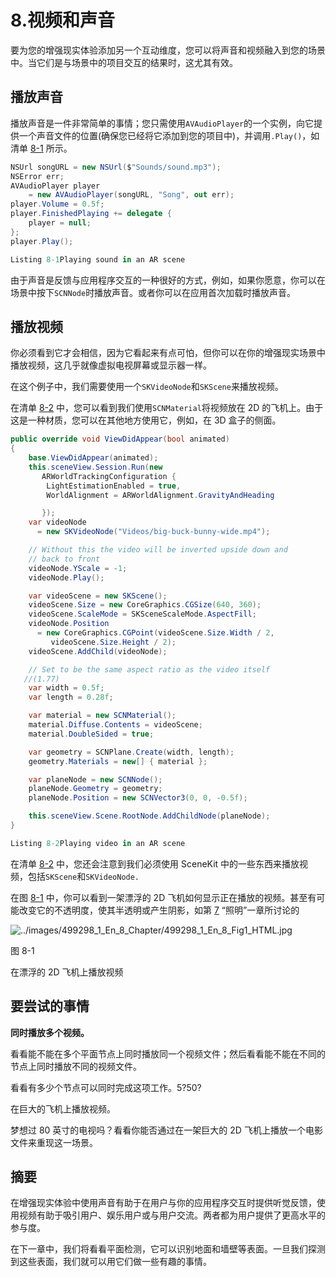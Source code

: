 # 8.视频和声音

要为您的增强现实体验添加另一个互动维度，您可以将声音和视频融入到您的场景中。当它们是与场景中的项目交互的结果时，这尤其有效。

## 播放声音

播放声音是一件非常简单的事情；您只需使用`AVAudioPlayer`的一个实例，向它提供一个声音文件的位置(确保您已经将它添加到您的项目中)，并调用`.Play()`，如清单 [8-1](#PC1) 所示。

```cs
NSUrl songURL = new NSUrl($"Sounds/sound.mp3");
NSError err;
AVAudioPlayer player
    = new AVAudioPlayer(songURL, "Song", out err);
player.Volume = 0.5f;
player.FinishedPlaying += delegate {
    player = null;
};
player.Play();

Listing 8-1Playing sound in an AR scene

```

由于声音是反馈与应用程序交互的一种很好的方式，例如，如果你愿意，你可以在场景中按下`SCNNode`时播放声音。或者你可以在应用首次加载时播放声音。

## 播放视频

你必须看到它才会相信，因为它看起来有点可怕，但你可以在你的增强现实场景中播放视频，这几乎就像虚拟电视屏幕或显示器一样。

在这个例子中，我们需要使用一个`SKVideoNode`和`SKScene`来播放视频。

在清单 [8-2](#PC2) 中，您可以看到我们使用`SCNMaterial`将视频放在 2D 的飞机上。由于这是一种材质，您可以在其他地方使用它，例如，在 3D 盒子的侧面。

```cs
public override void ViewDidAppear(bool animated)
{
    base.ViewDidAppear(animated);
    this.sceneView.Session.Run(new
       ARWorldTrackingConfiguration {
        LightEstimationEnabled = true,
        WorldAlignment = ARWorldAlignment.GravityAndHeading

       });
    var videoNode
      = new SKVideoNode("Videos/big-buck-bunny-wide.mp4");

    // Without this the video will be inverted upside down and
    // back to front
    videoNode.YScale = -1;
    videoNode.Play();

    var videoScene = new SKScene();
    videoScene.Size = new CoreGraphics.CGSize(640, 360);
    videoScene.ScaleMode = SKSceneScaleMode.AspectFill;
    videoNode.Position
      = new CoreGraphics.CGPoint(videoScene.Size.Width / 2,
         videoScene.Size.Height / 2);
    videoScene.AddChild(videoNode);

    // Set to be the same aspect ratio as the video itself
   //(1.77)
    var width = 0.5f;
    var length = 0.28f;

    var material = new SCNMaterial();
    material.Diffuse.Contents = videoScene;
    material.DoubleSided = true;

    var geometry = SCNPlane.Create(width, length);
    geometry.Materials = new[] { material };

    var planeNode = new SCNNode();
    planeNode.Geometry = geometry;
    planeNode.Position = new SCNVector3(0, 0, -0.5f);

    this.sceneView.Scene.RootNode.AddChildNode(planeNode);
}

Listing 8-2Playing video in an AR scene

```

在清单 [8-2](#PC2) 中，您还会注意到我们必须使用 SceneKit 中的一些东西来播放视频，包括`SKScene`和`SKVideoNode.`

在图 [8-1](#Fig1) 中，你可以看到一架漂浮的 2D 飞机如何显示正在播放的视频。甚至有可能改变它的不透明度，使其半透明或产生阴影，如第 [7](07.html) “照明”一章所讨论的

![../images/499298_1_En_8_Chapter/499298_1_En_8_Fig1_HTML.jpg](../images/499298_1_En_8_Chapter/499298_1_En_8_Fig1_HTML.jpg)

图 8-1

在漂浮的 2D 飞机上播放视频

## 要尝试的事情

**同时播放多个视频。**

看看能不能在多个平面节点上同时播放同一个视频文件；然后看看能不能在不同的节点上同时播放不同的视频文件。

看看有多少个节点可以同时完成这项工作。5?50?

在巨大的飞机上播放视频。

梦想过 80 英寸的电视吗？看看你能否通过在一架巨大的 2D 飞机上播放一个电影文件来重现这一场景。

## 摘要

在增强现实体验中使用声音有助于在用户与你的应用程序交互时提供听觉反馈，使用视频有助于吸引用户、娱乐用户或与用户交流。两者都为用户提供了更高水平的参与度。

在下一章中，我们将看看平面检测，它可以识别地面和墙壁等表面。一旦我们探测到这些表面，我们就可以用它们做一些有趣的事情。